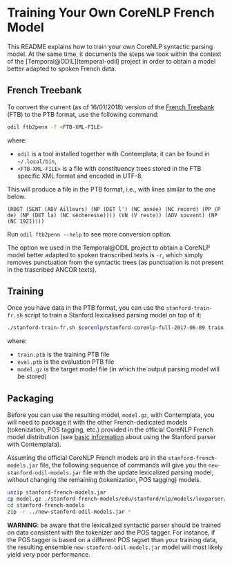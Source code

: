 # Training Your Own CoreNLP French Model

This README explains how to train your own CoreNLP syntactic parsing model. At
the same time, it documents the steps we took within the context of the
[Temporal@ODIL][temporal-odil] project in order to obtain a model better adapted
to spoken French data.

## French Treebank

To convert the current (as of 16/01/2018) version of the
[French Treebank](http://ftb.linguist.univ-paris-diderot.fr/) (FTB) to the PTB
format, use the following command:

```bash
odil ftb2penn -f <FTB-XML-FILE>
```

where:

* `odil` is a tool installed together with Contemplata; it can be found in
  `~/.local/bin`,
* `<FTB-XML-FILE>` is a file with constituency trees stored in the FTB specific
  XML format and encoded in UTF-8.

This will produce a file in the PTB format, i.e., with lines similar to the one
below.

```
(ROOT (SENT (ADV Ailleurs) (NP (DET l') (NC année) (NC record) (PP (P de) (NP (DET la) (NC sécheresse)))) (VN (V reste)) (ADV souvent) (NP (NC 1921))))
```
  
Run `odil ftb2penn --help` to see more conversion option.

The option we used in the Temporal@ODIL project to obtain a CoreNLP model better
adapted to spoken transcribed texts is `-r`, which simply removes punctuation
from the syntactic trees (as punctuation is not present in the trascribed ANCOR
texts).

## Training

Once you have data in the PTB format, you can use the `stanford-train-fr.sh`
script to train a Stanford lexicalised parsing model on top of it:

```bash
./stanford-train-fr.sh $corenlp/stanford-corenlp-full-2017-06-09 train.ptb eval.ptb model.gz
```

where:

* `train.ptb` is the training PTB file
* `eval.ptb` is the evaluation PTB file
* `model.gz` is the target model file (in which the output parsing model will be stored)

## Packaging

Before you can use the resulting model, `model.gz`, with Contemplata, you will
need to package it with the other French-dedicated models (tokenization, POS
tagging, etc.) provided in the official CoreNLP French model distribution (see
[basic information](../README.md#stanford) about using the Stanford parser with
Contemplata).

Assuming the official CoreNLP French models are in the
`stanford-french-models.jar` file, the following sequence of commands will give
you the `new-stanford-odil-models.jar` file with the update lexicalized parsing
model, without changing the remaining (tokenization, POS tagging) models.

```bash
unzip stanford-french-models.jar
cp model.gz ./stanford-french-models/edu/stanford/nlp/models/lexparser/frenchFactored.ser.gz
cd stanford-french-models
zip -r ../new-stanford-odil-models.jar *
```

**WARNING**: be aware that the lexicalized syntactic parser should be trained on
data consistent with the tokenizer and the POS tagger. For instance, if the POS
tagger is based on a different POS tagset than your training data, the resulting
ensemble `new-stanford-odil-models.jar` model will most likely yield very poor
performance.
